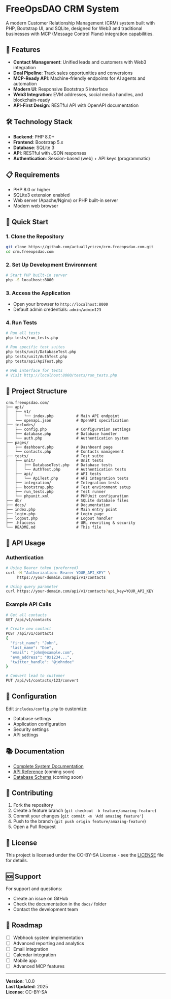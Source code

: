 # FreeOpsDAO CRM System

A modern Customer Relationship Management (CRM) system built with PHP, Bootstrap UI, and SQLite, designed for Web3 and traditional businesses with MCP (Message Control Plane) integration capabilities.

## 🚀 Features

- **Contact Management**: Unified leads and customers with Web3 integration
- **Deal Pipeline**: Track sales opportunities and conversions
- **MCP-Ready API**: Machine-friendly endpoints for AI agents and automation
- **Modern UI**: Responsive Bootstrap 5 interface
- **Web3 Integration**: EVM addresses, social media handles, and blockchain-ready
- **API-First Design**: RESTful API with OpenAPI documentation

## 🛠 Technology Stack

- **Backend**: PHP 8.0+
- **Frontend**: Bootstrap 5.x
- **Database**: SQLite 3
- **API**: RESTful with JSON responses
- **Authentication**: Session-based (web) + API keys (programmatic)

## 📋 Requirements

- PHP 8.0 or higher
- SQLite3 extension enabled
- Web server (Apache/Nginx) or PHP built-in server
- Modern web browser

## 🚀 Quick Start

### 1. Clone the Repository
```bash
git clone https://github.com/actuallyrizzn/crm.freeopsdao.com.git
cd crm.freeopsdao.com
```

### 2. Set Up Development Environment
```bash
# Start PHP built-in server
php -S localhost:8000
```

### 3. Access the Application
- Open your browser to `http://localhost:8000`
- Default admin credentials: `admin/admin123`

### 4. Run Tests
```bash
# Run all tests
php tests/run_tests.php

# Run specific test suites
php tests/unit/DatabaseTest.php
php tests/unit/AuthTest.php
php tests/api/ApiTest.php

# Web interface for tests
# Visit http://localhost:8000/tests/run_tests.php
```

## 📁 Project Structure

```
crm.freeopsdao.com/
├── api/
│   ├── v1/
│   │   └── index.php          # Main API endpoint
│   └── openapi.json           # OpenAPI specification
├── includes/
│   ├── config.php             # Configuration settings
│   ├── database.php           # Database handler
│   └── auth.php               # Authentication system
├── pages/
│   ├── dashboard.php          # Dashboard page
│   └── contacts.php           # Contacts management
├── tests/                     # Test suite
│   ├── unit/                  # Unit tests
│   │   ├── DatabaseTest.php   # Database tests
│   │   └── AuthTest.php       # Authentication tests
│   ├── api/                   # API tests
│   │   └── ApiTest.php        # API integration tests
│   ├── integration/           # Integration tests
│   ├── bootstrap.php          # Test environment setup
│   ├── run_tests.php          # Test runner
│   └── phpunit.xml            # PHPUnit configuration
├── db/                        # SQLite database files
├── docs/                      # Documentation
├── index.php                  # Main entry point
├── login.php                  # Login page
├── logout.php                 # Logout handler
├── .htaccess                  # URL rewriting & security
└── README.md                  # This file
```

## 🔌 API Usage

### Authentication
```bash
# Using Bearer token (preferred)
curl -H "Authorization: Bearer YOUR_API_KEY" \
     https://your-domain.com/api/v1/contacts

# Using query parameter
curl https://your-domain.com/api/v1/contacts?api_key=YOUR_API_KEY
```

### Example API Calls
```bash
# Get all contacts
GET /api/v1/contacts

# Create new contact
POST /api/v1/contacts
{
  "first_name": "John",
  "last_name": "Doe",
  "email": "john@example.com",
  "evm_address": "0x1234...",
  "twitter_handle": "@johndoe"
}

# Convert lead to customer
PUT /api/v1/contacts/123/convert
```

## 🔧 Configuration

Edit `includes/config.php` to customize:
- Database settings
- Application configuration
- Security settings
- API settings

## 📚 Documentation

- [Complete System Documentation](docs/basic-crm-system.md)
- [API Reference](docs/api-reference.md) (coming soon)
- [Database Schema](docs/database-schema.md) (coming soon)

## 🤝 Contributing

1. Fork the repository
2. Create a feature branch (`git checkout -b feature/amazing-feature`)
3. Commit your changes (`git commit -m 'Add amazing feature'`)
4. Push to the branch (`git push origin feature/amazing-feature`)
5. Open a Pull Request

## 📄 License

This project is licensed under the CC-BY-SA License - see the [LICENSE](LICENSE) file for details.

## 🆘 Support

For support and questions:
- Create an issue on GitHub
- Check the documentation in the `docs/` folder
- Contact the development team

## 🔮 Roadmap

- [ ] Webhook system implementation
- [ ] Advanced reporting and analytics
- [ ] Email integration
- [ ] Calendar integration
- [ ] Mobile app
- [ ] Advanced MCP features

---

**Version**: 1.0.0  
**Last Updated**: 2025  
**License**: CC-BY-SA 